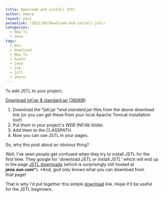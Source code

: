 ```yaml
---
title: Download and install JSTL
author: Veera
layout: post
permalink: /2011/09/download-and-install-jstl/
categories:
  - How To
  - Java
tags:
  - box
  - download
  - How To
  - howto
  - Java
  - jsp
  - jstl
  - share
---
```


To add JSTL to your project;

[Download jstl.jar & standard.jar (360KB)][1]

 [1]: http://www.box.net/shared/gzz2nyf9s506d3h3vkzq "download jstl.jar and standard.jar"

1.  Download the *jstl.jar *and *standard.jar* files from the above download link (or you can get these from your local Apache Tomcat installation too!)
2.  Put them in your project's *WEB-INF/lib* folder.
3.  Add them to the CLASSPATH.
4.  Now you can use JSTL in your pages.

So, why this post about an obvious thing?

Well, I've seen people get confused when they try to install JSTL for the first time. They google for '*download JSTL or install JSTL*' which will end up in the page [JSTL downloads][2] (which is surprisingly still hosted at ***java.sun.com****). *And, god only knows what you can download from *that* page!

 [2]: http://java.sun.com/products/jsp/jstl/downloads/ "JSTL downloads"

That is why I'd put together this simple [download][3] link. Hope it'll be useful for the JSTL beginners.

 [3]: http://www.box.net/shared/gzz2nyf9s506d3h3vkzq "download JSTL"